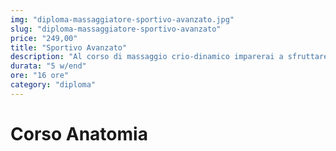 ```yaml
---
img: "diploma-massaggiatore-sportivo-avanzato.jpg"
slug: "diploma-massaggiatore-sportivo-avanzato"
price: "249,00"
title: "Sportivo Avanzato"
description: "Al corso di massaggio crio-dinamico imparerai a sfruttare i benefici del ghiaccio sui vari distretti muscolari. Una delle principali caratteristiche di questa tecnica è la possibilità di velocizzare il ripristino dall’affaticamento muscolare. Nonostante ciò, questo tipo di tecnica si presta anche a molte altre tipologie di trattamento."
durata: "5 w/end"
ore: "16 ore"
category: "diploma"
---
```


# Corso Anatomia
